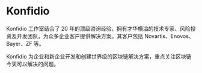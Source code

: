 # 

# Konfidio

Konfidio 工作室结合了 20 年的顶级咨询经验，拥有才华横溢的技术专家、风险投资及开发团队，为众多企业客户提供解决方案。其客户包括 Novartis、Enovos、Bayer、ZF 等。

Konfidio 为企业和新企业开发和创建世界级的区块链解决方案，重点关注区块链今天可以解决的问题。

